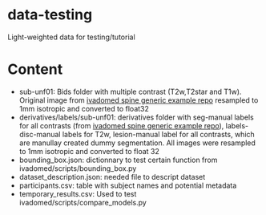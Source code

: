 # data-testing
Light-weighted data for testing/tutorial

# Content
* sub-unf01: Bids folder with multiple contrast (T2w,T2star and T1w). Original image from [ivadomed spine generic example repo](https://github.com/ivadomed/data_example_spinegeneric/releases/tag/r20200907) resampled to 1mm isotropic and converted to float32
* derivatives/labels/sub-unf01: derivatives folder with seg-manual labels for all contrasts (from [ivadomed spine generic example repo](https://github.com/ivadomed/data_example_spinegeneric/releases/tag/r20200907)), labels-disc-manual labels for T2w, lesion-manual label for all contrasts, which are manullay created dummy segmentation. All images were resampled to 1mm isotropic and converted to float 32
* bounding\_box.json: dictionnary to test certain function from  ivadomed/scripts/bounding\_box.py
* dataset\_description.json: needed file to descript dataset
* participants.csv: table with subject names and potential metadata
* temporary\_results.csv: Used to test ivadomed/scripts/compare\_models.py
